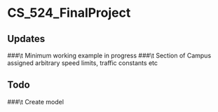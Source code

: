 # CS_524_FinalProject

## Updates
###\t Minimum working example in progress
###\t Section of Campus assigned arbitrary speed limits, traffic constants etc

## Todo
###\t Create model
